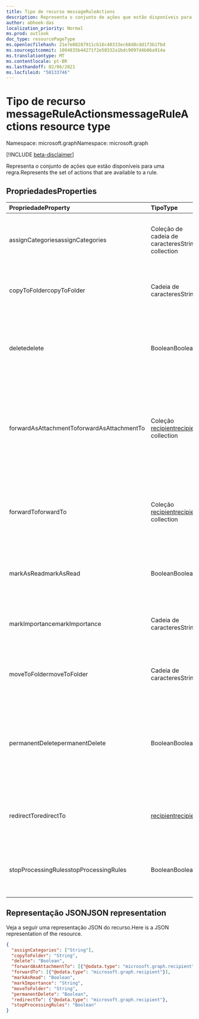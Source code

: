 ```yaml
---
title: Tipo de recurso messageRuleActions
description: Representa o conjunto de ações que estão disponíveis para uma regra.
author: abheek-das
localization_priority: Normal
ms.prod: outlook
doc_type: resourcePageType
ms.openlocfilehash: 21e7e08287911cb16c40333ec68d8cdd1f3b1fbd
ms.sourcegitcommit: 1004835b44271f2e50332a1bdc9097d4b06a914a
ms.translationtype: MT
ms.contentlocale: pt-BR
ms.lasthandoff: 02/06/2021
ms.locfileid: "50133746"
---
```

# <a name="messageruleactions-resource-type"></a><span data-ttu-id="007d6-103">Tipo de recurso messageRuleActions</span><span class="sxs-lookup"><span data-stu-id="007d6-103">messageRuleActions resource type</span></span>

<span data-ttu-id="007d6-104">Namespace: microsoft.graph</span><span class="sxs-lookup"><span data-stu-id="007d6-104">Namespace: microsoft.graph</span></span>

[!INCLUDE [beta-disclaimer](../../includes/beta-disclaimer.md)]

<span data-ttu-id="007d6-105">Representa o conjunto de ações que estão disponíveis para uma regra.</span><span class="sxs-lookup"><span data-stu-id="007d6-105">Represents the set of actions that are available to a rule.</span></span>

## <a name="properties"></a><span data-ttu-id="007d6-106">Propriedades</span><span class="sxs-lookup"><span data-stu-id="007d6-106">Properties</span></span>
| <span data-ttu-id="007d6-107">Propriedade</span><span class="sxs-lookup"><span data-stu-id="007d6-107">Property</span></span>     | <span data-ttu-id="007d6-108">Tipo</span><span class="sxs-lookup"><span data-stu-id="007d6-108">Type</span></span>   |<span data-ttu-id="007d6-109">Descrição</span><span class="sxs-lookup"><span data-stu-id="007d6-109">Description</span></span>|
|:---------------|:--------|:----------|
| <span data-ttu-id="007d6-110">assignCategories</span><span class="sxs-lookup"><span data-stu-id="007d6-110">assignCategories</span></span> | <span data-ttu-id="007d6-111">Coleção de cadeia de caracteres</span><span class="sxs-lookup"><span data-stu-id="007d6-111">String collection</span></span> | <span data-ttu-id="007d6-112">Uma lista de categorias a serem atribuídas a uma mensagem.</span><span class="sxs-lookup"><span data-stu-id="007d6-112">A list of categories to be assigned to a message.</span></span> |
| <span data-ttu-id="007d6-113">copyToFolder</span><span class="sxs-lookup"><span data-stu-id="007d6-113">copyToFolder</span></span> | <span data-ttu-id="007d6-114">Cadeia de caracteres</span><span class="sxs-lookup"><span data-stu-id="007d6-114">String</span></span> | <span data-ttu-id="007d6-115">O ID de uma pasta para a qual uma mensagem deve ser copiada.</span><span class="sxs-lookup"><span data-stu-id="007d6-115">The ID of a folder that a message is to be copied to.</span></span> |
| <span data-ttu-id="007d6-116">delete</span><span class="sxs-lookup"><span data-stu-id="007d6-116">delete</span></span> | <span data-ttu-id="007d6-117">Boolean</span><span class="sxs-lookup"><span data-stu-id="007d6-117">Boolean</span></span> | <span data-ttu-id="007d6-118">Indica se uma mensagem deve ser movida para a pasta Itens Excluídos.</span><span class="sxs-lookup"><span data-stu-id="007d6-118">Indicates whether a message should be moved to the Deleted Items folder.</span></span> |
| <span data-ttu-id="007d6-119">forwardAsAttachmentTo</span><span class="sxs-lookup"><span data-stu-id="007d6-119">forwardAsAttachmentTo</span></span> | <span data-ttu-id="007d6-120">Coleção [recipient](recipient.md)</span><span class="sxs-lookup"><span data-stu-id="007d6-120">[recipient](recipient.md) collection</span></span> | <span data-ttu-id="007d6-121">Os endereços de email dos destinatários para os quais uma mensagem deve ser encaminhada como um anexo.</span><span class="sxs-lookup"><span data-stu-id="007d6-121">The email addresses of the recipients to which a message should be forwarded as an attachment.</span></span> |
| <span data-ttu-id="007d6-122">forwardTo</span><span class="sxs-lookup"><span data-stu-id="007d6-122">forwardTo</span></span> | <span data-ttu-id="007d6-123">Coleção [recipient](recipient.md)</span><span class="sxs-lookup"><span data-stu-id="007d6-123">[recipient](recipient.md) collection</span></span> | <span data-ttu-id="007d6-124">Os endereços de email dos destinatários para os quais uma mensagem deve ser encaminhada.</span><span class="sxs-lookup"><span data-stu-id="007d6-124">The email addresses of the recipients to which a message should be forwarded.</span></span> |
| <span data-ttu-id="007d6-125">markAsRead</span><span class="sxs-lookup"><span data-stu-id="007d6-125">markAsRead</span></span> | <span data-ttu-id="007d6-126">Boolean</span><span class="sxs-lookup"><span data-stu-id="007d6-126">Boolean</span></span> | <span data-ttu-id="007d6-127">Indica se uma mensagem deve ser marcada como lida.</span><span class="sxs-lookup"><span data-stu-id="007d6-127">Indicates whether a message should be marked as read.</span></span> |
| <span data-ttu-id="007d6-128">markImportance</span><span class="sxs-lookup"><span data-stu-id="007d6-128">markImportance</span></span> | <span data-ttu-id="007d6-129">Cadeia de caracteres</span><span class="sxs-lookup"><span data-stu-id="007d6-129">String</span></span> | <span data-ttu-id="007d6-130">Define a importância da mensagem, que pode ser: `low`, `normal`, `high`.</span><span class="sxs-lookup"><span data-stu-id="007d6-130">Sets the importance of the message, which can be: `low`, `normal`, `high`.</span></span> |
| <span data-ttu-id="007d6-131">moveToFolder</span><span class="sxs-lookup"><span data-stu-id="007d6-131">moveToFolder</span></span> |  <span data-ttu-id="007d6-132">Cadeia de caracteres</span><span class="sxs-lookup"><span data-stu-id="007d6-132">String</span></span>| <span data-ttu-id="007d6-133">O ID da pasta para a qual uma mensagem será movida.</span><span class="sxs-lookup"><span data-stu-id="007d6-133">The ID of the folder that a message will be moved to.</span></span> |
| <span data-ttu-id="007d6-134">permanentDelete</span><span class="sxs-lookup"><span data-stu-id="007d6-134">permanentDelete</span></span> | <span data-ttu-id="007d6-135">Boolean</span><span class="sxs-lookup"><span data-stu-id="007d6-135">Boolean</span></span> | <span data-ttu-id="007d6-136">Indica se uma mensagem deve ser excluída permanentemente e não salva na pasta Itens Excluídos.</span><span class="sxs-lookup"><span data-stu-id="007d6-136">Indicates whether a message should be permanently deleted and not saved to the Deleted Items folder.</span></span> |
| <span data-ttu-id="007d6-137">redirectTo</span><span class="sxs-lookup"><span data-stu-id="007d6-137">redirectTo</span></span> | [<span data-ttu-id="007d6-138">recipient</span><span class="sxs-lookup"><span data-stu-id="007d6-138">recipient</span></span>](recipient.md) | <span data-ttu-id="007d6-139">Os endereço de email para o qual uma mensagem deve ser redirecionada.</span><span class="sxs-lookup"><span data-stu-id="007d6-139">The email address to which a message should be redirected.</span></span> |
| <span data-ttu-id="007d6-140">stopProcessingRules</span><span class="sxs-lookup"><span data-stu-id="007d6-140">stopProcessingRules</span></span> | <span data-ttu-id="007d6-141">Boolean</span><span class="sxs-lookup"><span data-stu-id="007d6-141">Boolean</span></span> | <span data-ttu-id="007d6-142">Indica se regras subsequentes devem ser avaliadas.</span><span class="sxs-lookup"><span data-stu-id="007d6-142">Indicates whether subsequent rules should be evaluated.</span></span> |


## <a name="json-representation"></a><span data-ttu-id="007d6-143">Representação JSON</span><span class="sxs-lookup"><span data-stu-id="007d6-143">JSON representation</span></span>
<span data-ttu-id="007d6-144">Veja a seguir uma representação JSON do recurso.</span><span class="sxs-lookup"><span data-stu-id="007d6-144">Here is a JSON representation of the resource.</span></span>

<!-- {
  "blockType": "resource",
  "optionalProperties": [
   ],
  "@odata.type": "microsoft.graph.messageRuleActions"
}-->

```json
{
  "assignCategories": ["String"],
  "copyToFolder": "String",
  "delete": "Boolean",
  "forwardAsAttachmentTo": [{"@odata.type": "microsoft.graph.recipient"}],
  "forwardTo": [{"@odata.type": "microsoft.graph.recipient"}],
  "markAsRead": "Boolean",
  "markImportance": "String",
  "moveToFolder": "String",
  "permanentDelete": "Boolean",
  "redirectTo": {"@odata.type": "microsoft.graph.recipient"},
  "stopProcessingRules": "Boolean"
}

```

<!-- uuid: 8fcb5dbc-d5aa-4681-8e31-b001d5168d79
2015-10-25 14:57:30 UTC -->
<!--
{
  "type": "#page.annotation",
  "description": "messageRuleActions resource",
  "keywords": "",
  "section": "documentation",
  "tocPath": "",
  "suppressions": []
}
-->


